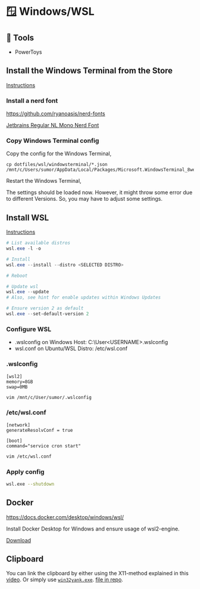 # 🪟 Windows/WSL

## 🤩 Tools

- PowerToys

## Install the Windows Terminal from the Store 
[Instructions](https://apps.microsoft.com/store/detail/windows-terminal/9N0DX20HK701?hl=de-ch&gl=CH)

### Install a nerd font
https://github.com/ryanoasis/nerd-fonts

[Jetbrains Regular NL Mono Nerd Font](https://github.com/ryanoasis/nerd-fonts/blob/master/patched-fonts/JetBrainsMono/NoLigatures/Regular/complete/JetBrains%20Mono%20NL%20Regular%20Nerd%20Font%20Complete%20Mono%20Windows%20Compatible.ttf)

### Copy Windows Terminal config

Copy the config for the Windows Terminal,

```
cp dotfiles/wsl/windowsterminal/*.json /mnt/c/Users/sumor/AppData/Local/Packages/Microsoft.WindowsTerminal_8wekyb3d8bbwe/LocalState/
```

Restart the Windows Terminal,

The settings should be loaded now. However, it might throw some error due to different Versions. So, you may have to adjust some settings.

## Install WSL
[Instructions](https://docs.microsoft.com/en-us/windows/wsl/install)

```powershell
# List available distros
wsl.exe -l -o

# Install
wsl.exe --install --distro <SELECTED DISTRO> 

# Reboot

# Update wsl
wsl.exe --update
# Also, see hint for enable updates within Windows Updates

# Ensure version 2 as default
wsl.exe --set-default-version 2
```

### Configure WSL

- .wslconfig on Windows Host: C:\User\<USERNAME>\.wslconfig
- wsl.conf on Ubuntu/WSL Distro: /etc/wsl.conf

### .wslconfig 
```
[wsl2]
memory=8GB
swap=0MB
```

```bash
vim /mnt/c/User/sumor/.wslconfig
```

### /etc/wsl.conf
```
[network]
generateResolvConf = true

[boot]
command="service cron start"
```
```bash
vim /etc/wsl.conf
```

### Apply config

```bash
wsl.exe --shutdown
```

## Docker

https://docs.docker.com/desktop/windows/wsl/

Install Docker Desktop for Windows and ensure usage of wsl2-engine.

[Download](https://desktop.docker.com/win/main/amd64/Docker%20Desktop%20Installer.exe)

## Clipboard

You can link the clipboard by either using the X11-method explained in this [video](https://www.youtube.com/watch?v=_MgrjgQqDcE).
Or simply use [`win32yank.exe`](https://github.com/equalsraf/win32yank). [file in repo](wsl/win32yank).

